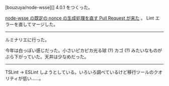 [bouzuya/node-wsse][] 4.0.1 をつくった。

[node-wsse の既定の nonce の生成処理を直す Pull Request が来た](https://github.com/bouzuya/node-wsse/pull/8) 。 Lint エラーを直してマージした。

---

ルミナリエに行った。

今年は白っぽい感じだった。小さいピカピカ光る球 (?) カゴ (?) みたいなものがぶら下がっていた。天井は少なめだった。

---

TSLint → ESLint しようとしている。いろいろ調べているけど移行ツールのクオリティが低い……。
